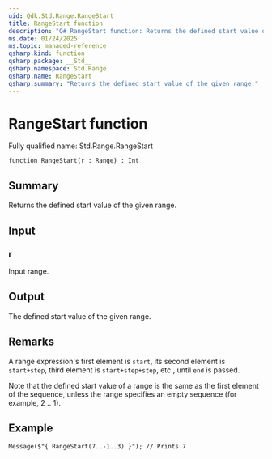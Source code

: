 ```yaml
---
uid: Qdk.Std.Range.RangeStart
title: RangeStart function
description: "Q# RangeStart function: Returns the defined start value of the given range."
ms.date: 01/24/2025
ms.topic: managed-reference
qsharp.kind: function
qsharp.package: __Std__
qsharp.namespace: Std.Range
qsharp.name: RangeStart
qsharp.summary: "Returns the defined start value of the given range."
---
```


# RangeStart function

Fully qualified name: Std.Range.RangeStart

```qsharp
function RangeStart(r : Range) : Int
```

## Summary
Returns the defined start value of the given range.

## Input
### r
Input range.

## Output
The defined start value of the given range.

## Remarks
A range expression's first element is `start`,
its second element is `start+step`, third element is `start+step+step`, etc.,
until `end` is passed.

Note that the defined start value of a range is the same as the first element of the sequence,
unless the range specifies an empty sequence (for example, 2 .. 1).

## Example
```qsharp
Message($"{ RangeStart(7..-1..3) }"); // Prints 7
```

